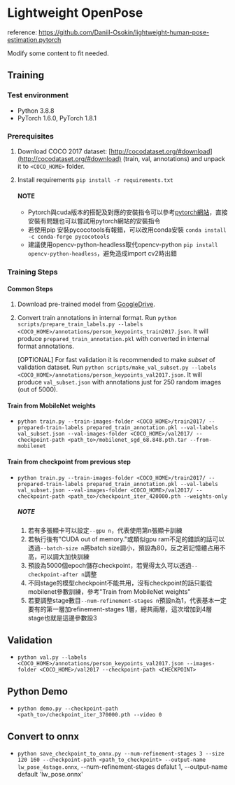 # Lightweight OpenPose

reference: https://github.com/Daniil-Osokin/lightweight-human-pose-estimation.pytorch  
  
Modify some content to fit needed.

## Training

### Test environment
* Python 3.8.8
* PyTorch 1.6.0, PyTorch 1.8.1

### Prerequisites

1. Download COCO 2017 dataset: [http://cocodataset.org/#download](http://cocodataset.org/#download) (train, val, annotations) and unpack it to `<COCO_HOME>` folder.
2. Install requirements `pip install -r requirements.txt`

   #### NOTE
   * Pytorch與cuda版本的搭配及對應的安裝指令可以參考[pytorch網站](https://pytorch.org/get-started/previous-versions/)，直接安裝有問題也可以嘗試用pytorch網站的安裝指令
   * 若使用pip 安裝pycocotools有報錯，可以改用conda安裝 `conda install -c conda-forge pycocotools`
   * 建議使用opencv-python-headless取代opencv-python `pip install opencv-python-headless`，避免造成import cv2時出錯

### Training Steps

#### Common Steps
1. Download pre-trained model from [GoogleDrive](https://drive.google.com/drive/folders/1SKKtiK1EeoID0j5H_6xZ-NjC2aEMP4Cr?usp=sharing).

2. Convert train annotations in internal format. Run `python scripts/prepare_train_labels.py --labels <COCO_HOME>/annotations/person_keypoints_train2017.json`. It will produce `prepared_train_annotation.pkl` with converted in internal format annotations.

   [OPTIONAL] For fast validation it is recommended to make *subset* of validation dataset. Run `python scripts/make_val_subset.py --labels <COCO_HOME>/annotations/person_keypoints_val2017.json`. It will produce `val_subset.json` with annotations just for 250 random images (out of 5000).

#### Train from MobileNet weights
* `python train.py --train-images-folder <COCO_HOME>/train2017/ --prepared-train-labels prepared_train_annotation.pkl --val-labels val_subset.json --val-images-folder <COCO_HOME>/val2017/ --checkpoint-path <path_to>/mobilenet_sgd_68.848.pth.tar --from-mobilenet`

#### Train from checkpoint from previous step
* `python train.py --train-images-folder <COCO_HOME>/train2017/ --prepared-train-labels prepared_train_annotation.pkl --val-labels val_subset.json --val-images-folder <COCO_HOME>/val2017/ --checkpoint-path <path_to>/checkpoint_iter_420000.pth --weights-only`

   ##### NOTE
   1. 若有多張顯卡可以設定`--gpu n`，代表使用第n張顯卡訓練
   2. 若執行後有"CUDA out of memory."或類似gpu ram不足的錯誤的話可以透過`--batch-size n`將batch size調小，預設為80，反之若記憶體占用不高，可以調大加快訓練
   3. 預設為5000個epoch儲存checkpoint，若覺得太久可以透過`--checkpoint-after n`調整
   4. 不同stage的模型checkpoint不能共用，沒有checkpoint的話只能從mobilenet參數訓練，參考"Train from MobileNet weights"
   5. 若要調整stage數目`--num-refinement-stages n`預設n為1，代表基本一定要有的第一層加refinement-stages 1層，總共兩層，這次增加到4層stage也就是這邊參數設3

## Validation

* `python val.py --labels <COCO_HOME>/annotations/person_keypoints_val2017.json --images-folder <COCO_HOME>/val2017 --checkpoint-path <CHECKPOINT>`

## Python Demo

* `python demo.py --checkpoint-path <path_to>/checkpoint_iter_370000.pth --video 0`

## Convert to onnx

* `python save_checkpoint_to_onnx.py --num-refinement-stages 3 --size 120 160 --checkpoint-path <path_to_checkpoint> --output-name lw_pose_4stage.onnx`, --num-refinement-stages defalut 1, --output-name default 'lw_pose.onnx'
